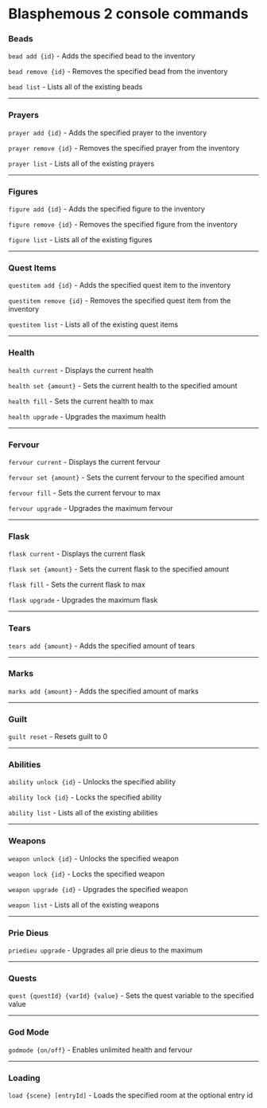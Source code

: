 # Blasphemous 2 console commands

### Beads
```bead add {id}``` - Adds the specified bead to the inventory

```bead remove {id}``` - Removes the specified bead from the inventory

```bead list``` - Lists all of the existing beads

---

### Prayers
```prayer add {id}``` - Adds the specified prayer to the inventory

```prayer remove {id}``` - Removes the specified prayer from the inventory

```prayer list``` - Lists all of the existing prayers

---

### Figures
```figure add {id}``` - Adds the specified figure to the inventory

```figure remove {id}``` - Removes the specified figure from the inventory

```figure list``` - Lists all of the existing figures

---

### Quest Items
```questitem add {id}``` - Adds the specified quest item to the inventory

```questitem remove {id}``` - Removes the specified quest item from the inventory

```questitem list``` - Lists all of the existing quest items

---

### Health
```health current``` - Displays the current health

```health set {amount}``` - Sets the current health to the specified amount

```health fill``` - Sets the current health to max

```health upgrade``` - Upgrades the maximum health

---

### Fervour
```fervour current``` - Displays the current fervour

```fervour set {amount}``` - Sets the current fervour to the specified amount

```fervour fill``` - Sets the current fervour to max

```fervour upgrade``` - Upgrades the maximum fervour

---

### Flask
```flask current``` - Displays the current flask

```flask set {amount}``` - Sets the current flask to the specified amount

```flask fill``` - Sets the current flask to max

```flask upgrade``` - Upgrades the maximum flask

---

### Tears
```tears add {amount}``` - Adds the specified amount of tears

---

### Marks
```marks add {amount}``` - Adds the specified amount of marks

---

### Guilt
```guilt reset``` - Resets guilt to 0

---

### Abilities
```ability unlock {id}``` - Unlocks the specified ability

```ability lock {id}``` - Locks the specified ability

```ability list``` - Lists all of the existing abilities

---

### Weapons
```weapon unlock {id}``` - Unlocks the specified weapon

```weapon lock {id}``` - Locks the specified weapon

```weapon upgrade {id}``` - Upgrades the specified weapon

```weapon list``` - Lists all of the existing weapons

---

### Prie Dieus
```priedieu upgrade``` - Upgrades all prie dieus to the maximum

---

### Quests
```quest {questId} {varId} {value}``` - Sets the quest variable to the specified value

---

### God Mode
```godmode {on/off}``` - Enables unlimited health and fervour

---

### Loading
```load {scene} [entryId]``` - Loads the specified room at the optional entry id